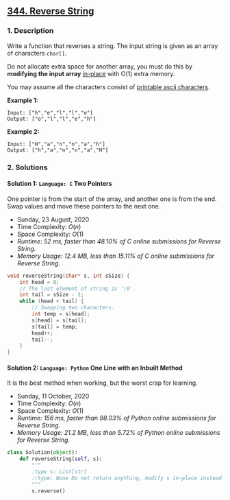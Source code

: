 ## [344. Reverse String](https://leetcode.com/problems/reverse-string)

### 1. Description

Write a function that reverses a string. The input string is given as an array of characters `char[]`.

Do not allocate extra space for another array, you must do this by **modifying the input array** [in-place](https://en.wikipedia.org/wiki/In-place_algorithm) with O(1) extra memory.

You may assume all the characters consist of [printable ascii characters](https://en.wikipedia.org/wiki/ASCII#Printable_characters).

**Example 1:**

```
Input: ["h","e","l","l","o"]
Output: ["o","l","l","e","h"]
```

**Example 2:**

```
Input: ["H","a","n","n","a","h"]
Output: ["h","a","n","n","a","H"]
```

### 2. Solutions

#### Solution 1: `Language: C` Two Pointers

One pointer is from the start of the array, and another one is from the end. Swap values and move these pointers to the next one.

- Sunday, 23 August, 2020
- Time Complexity: $O(n)$
- Space Complexity: $O(1)$
- *Runtime: 52 ms, faster than 48.10% of C online submissions for Reverse String.*
- *Memory Usage: 12.4 MB, less than 15.11% of C online submissions for Reverse String.*

```C
void reverseString(char* s, int sSize) {
    int head = 0;
    // The last element of string is '\0'.
    int tail = sSize - 1;
    while (head < tail) {
        // Swapping two characters.
        int temp = s[head];
        s[head] = s[tail];
        s[tail] = temp;
        head++;
        tail--;
    }
}
```

#### Solution 2: `Language: Python` One Line with an Inbuilt Method

It is the best method when working, but the worst crap for learning.

- Sunday, 11 October, 2020
- Time Complexity: $O(n)$
- Space Complexity: $O(1)$
- *Runtime: 156 ms, faster than 98.03% of Python online submissions for Reverse String.*
- *Memory Usage: 21.2 MB, less than 5.72% of Python online submissions for Reverse String.*

```python
class Solution(object):
    def reverseString(self, s):
        """
        :type s: List[str]
        :rtype: None Do not return anything, modify s in-place instead.
        """
        s.reverse()
```
